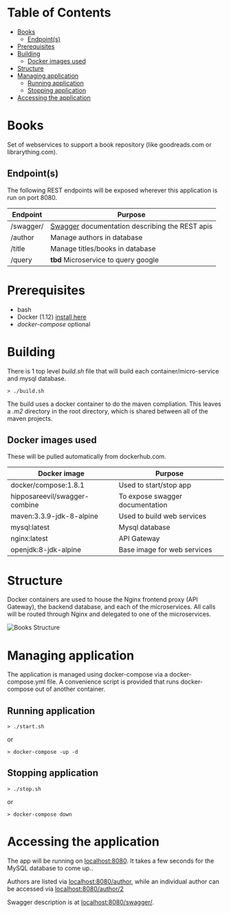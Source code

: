Table of Contents
=================

   * [Books](#books)
      * [Endpoint(s)](#endpoints)
   * [Prerequisites](#prerequisites)
   * [Building](#building)
      * [Docker images used](#docker-images-used)
   * [Structure](#structure)
   * [Managing application](#managing-application)
      * [Running application](#running-application)
      * [Stopping application](#stopping-application)
   * [Accessing the application](#accessing-the-application)

# Books
Set of webservices to support a book repository (like goodreads.com or librarything.com). 

## Endpoint(s)
The following REST endpoints will be exposed wherever this application is run on port 8080.

Endpoint | Purpose
--- | ---
/swagger/ | [Swagger](http://swagger.io) documentation describing the REST apis
/author | Manage authors in database
/title | Manage titles/books in database
/query | **tbd** Microservice to query google|amazon for books and authors

# Prerequisites

* bash
* Docker (1.12) [install here](https://docs.docker.com/engine/installation/)
* _docker-compose_ optional


# Building

There is 1 top level *build.sh* file that will build each container/micro-service and mysql database.
```
> ./build.sh
```

The build uses a docker container to do the maven compliation. This leaves a *.m2* directory in the root directory, which is shared between all of the maven projects.


## Docker images used

These will be pulled automatically from dockerhub.com.

Docker image | Purpose
--- | ---
docker/compose:1.8.1 | Used to start/stop app
hipposareevil/swagger-combine | To expose swagger documentation
maven:3.3.9-jdk-8-alpine  | Used to build web services
mysql:latest | Mysql database
nginx:latest | API Gateway
openjdk:8-jdk-alpine | Base image for web services

# Structure

Docker containers are used to house the Nginx frontend proxy (API Gateway), the backend database, and each of the microservices. All calls will be routed through Nginx and delegated to one of the microservices.

![Books Structure](https://github.com/hipposareevil/books/blob/master/structure.png)

# Managing application

The application is managed using docker-compose via a docker-compose.yml file. A convenience script is provided that runs docker-compose out of another container.

## Running application
```
> ./start.sh
```
or
```
> docker-compose -up -d
```

## Stopping application
```
> ./stop.sh
```
or
```
> docker-compose down
```

# Accessing the application

The app will be running on [localhost:8080](http://localhost:8080). It takes a few seconds for the MySQL database to come up..

Authors are listed via [localhost:8080/author](http://localhost:8080/author), while an individual author can be accessed via [localhost:8080/author/2](http://localhost:8080/author/2)

Swagger description is at [localhost:8080/swagger/](http://localhost:8080/swagger/).




